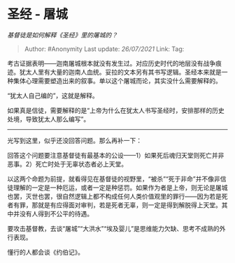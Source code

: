 # 圣经 - 屠城
*基督徒是如何解释《圣经》里的屠城的？*

> Author: #Anonymity
> Last update: *26/07/2021*
> Link:
> Tag:

考古证据表明——迦南屠城根本就没有发生过。对应历史时代的地层没有战争痕迹。犹太人里有大量的迦南人血统。妥拉的文本另有其书写逻辑。圣经本来就是一种集体心理需要塑造出来的叙事。单以这个屠城而论，其实没什么需要解释的。

“犹太人自己编的”，这就是解释。

如果真是信徒，需要解释的是“上帝为什么在犹太人书写圣经时，安排那样的历史处境，导致犹太人那么编写”。

---

光写到这里，似乎还没回答问题。那么再补一下：

回答这个问题要注意基督徒有最基本的公设——1）如果死后魂归天堂则死亡并非恶事。2）死亡时处于无辜状态者必上天堂。

以这两个命题为前提，就看得见在基督徒的视野里，“被杀”“死于非命”并不像非信徒理解的一定是一种厄运，或者一定是种惩罚。如果作为者是上帝，则无论是屠城也罢，灭世也罢，很自然逻辑上都不构成任何人类价值观里的罪行——因为若是死者有罪，那就是有应得面对审判，若是死者无辜，则一定是得到解脱得上天堂。其中并没有人得到不公平的待遇。

要攻击基督教，去谈“屠城”“大洪水”“埃及婴儿”是思维能力欠缺、思考不成熟的外行表现。

懂行的人都会谈《约伯记》。
